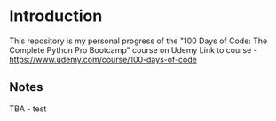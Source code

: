 # Introduction

This repository is my personal progress of the "100 Days of Code: The Complete Python Pro Bootcamp" course on Udemy
Link to course - <https://www.udemy.com/course/100-days-of-code>

## Notes

TBA - test
